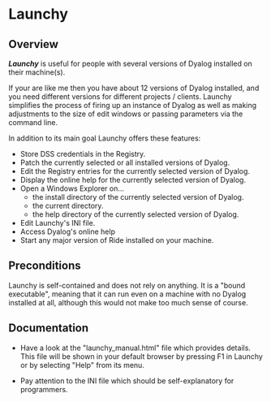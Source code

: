 # Launchy

## Overview

**_Launchy_** is useful for people with several versions of Dyalog installed on their machine(s). 

If your are like me then you have about 12 versions of Dyalog installed, and you need different versions for different projects / clients. Launchy simplifies the process of firing up an instance of Dyalog as well as making adjustments to the size of edit windows or passing parameters via the command line.

In addition to its main goal Launchy offers these features:

* Store DSS credentials in the Registry.
* Patch the currently selected or all installed versions of Dyalog.
* Edit the Registry entries for the currently selected version of Dyalog.
* Display the online help for the currently selected version of Dyalog.
* Open a Windows Explorer on...
  * the install directory of the currently selected version of Dyalog.
  * the current directory.
  * the help directory of the currently selected version of Dyalog.
* Edit Launchy's INI file.
* Access Dyalog's online help
* Start any major version of Ride installed on your machine.


## Preconditions

Launchy is self-contained and does not rely on anything. It is a "bound executable", meaning that it can run even on a machine with no Dyalog installed at all, although this would not make too much sense of course.


## Documentation

* Have a look at the "launchy_manual.html" file which provides details. This file will be shown in your default browser by pressing F1 in Launchy or by selecting "Help" from its menu.

* Pay attention to the INI file which should be self-explanatory for programmers.